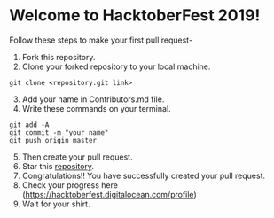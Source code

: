 # Welcome to HacktoberFest 2019!

Follow these steps to make your first pull request-

1. Fork this repository.
2. Clone your forked repository to your local machine.
```
git clone <repository.git link>
```
3. Add your name in Contributors.md file.
4. Write these commands on your terminal.
```
git add -A
git commit -m "your name"
git push origin master
```
5. Then create your pull request.
6. Star this [repository](https://github.com/Dhroov7/HacktoberFest2019).
7. Congratulations!! You have successfully created your pull request.
8. Check your progress here (https://hacktoberfest.digitalocean.com/profile)
9. Wait for your shirt.
